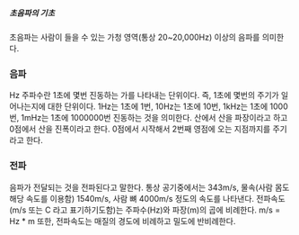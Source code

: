 ##### 초음파의 기초
초음파는 사람이 들을 수 있는 가청 영역(통상 20~20,000Hz) 이상의 음파를 의미한다. 

### 음파
Hz 주파수란 1초에 몇번 진동하는 가를 나타내는 단위이다. 즉, 1초에 몇번의 주기가 일어나는지에 대한 단위이다.
1Hz는 1초에 1번, 10Hz는 1초에 10번, 1kHz는 1초에 1000번, 1mHz는 1초에 1000000번 진동하는 것을 의미한다.
산에서 산을 파장이라고 하고 0점에서 산을 진폭이라고 한다.
0점에서 시작해서 2번째 영점에 오는 지점까지를 주기라고 한다.

### 전파
음파가 전달되는 것을 전파된다고 말한다. 통상 공기중에서는 343m/s, 물속(사람 몸도 해당 속도를 이용함) 1540m/s, 사람 뼈 4000m/s 정도의 속도를 나타낸다.
전파속도(m/s 또는 C 라고 표기하기도함)는 주파수(Hz)와 파장(m)의 곱에 비례한다. m/s = Hz * m
또한, 전파속도는 매질의 경도에 비례하고 밀도에 반비례한다. 
